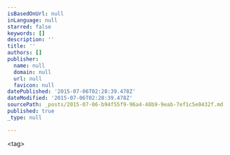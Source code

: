 ```yaml
---
isBasedOnUrl: null
inLanguage: null
starred: false
keywords: []
description: ''
title: ''
authors: []
publisher:
  name: null
  domain: null
  url: null
  favicon: null
datePublished: '2015-07-06T02:28:39.478Z'
dateModified: '2015-07-06T02:28:39.478Z'
sourcePath: _posts/2015-07-06-b94f55f9-96a4-48b9-9eab-7ef1c5e0432f.md
published: true
_type: null

---
```

<tag\>